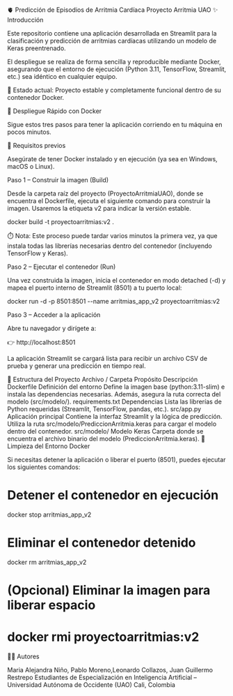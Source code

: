🫀 Predicción de Episodios de Arritmia Cardíaca
Proyecto Arritmia UAO
✨ Introducción

Este repositorio contiene una aplicación desarrollada en Streamlit para la clasificación y predicción de arritmias cardíacas utilizando un modelo de Keras preentrenado.

El despliegue se realiza de forma sencilla y reproducible mediante Docker, asegurando que el entorno de ejecución (Python 3.11, TensorFlow, Streamlit, etc.) sea idéntico en cualquier equipo.

📌 Estado actual: Proyecto estable y completamente funcional dentro de su contenedor Docker.

🐳 Despliegue Rápido con Docker

Sigue estos tres pasos para tener la aplicación corriendo en tu máquina en pocos minutos.

🔧 Requisitos previos

Asegúrate de tener Docker instalado y en ejecución (ya sea en Windows, macOS o Linux).

Paso 1 – Construir la imagen (Build)

Desde la carpeta raíz del proyecto (ProyectoArritmiaUAO), donde se encuentra el Dockerfile, ejecuta el siguiente comando para construir la imagen.
Usaremos la etiqueta v2 para indicar la versión estable.

docker build -t proyectoarritmias:v2 .


⏱️ Nota: Este proceso puede tardar varios minutos la primera vez, ya que instala todas las librerías necesarias dentro del contenedor (incluyendo TensorFlow y Keras).

Paso 2 – Ejecutar el contenedor (Run)

Una vez construida la imagen, inicia el contenedor en modo detached (-d) y mapea el puerto interno de Streamlit (8501) a tu puerto local:

docker run -d -p 8501:8501 --name arritmias_app_v2 proyectoarritmias:v2

Paso 3 – Acceder a la aplicación

Abre tu navegador y dirígete a:

👉 http://localhost:8501

La aplicación Streamlit se cargará lista para recibir un archivo CSV de prueba y generar una predicción en tiempo real.

📂 Estructura del Proyecto
Archivo / Carpeta	Propósito	Descripción
Dockerfile	Definición del entorno	Define la imagen base (python:3.11-slim) e instala las dependencias necesarias. Además, asegura la ruta correcta del modelo (src/modelo/).
requirements.txt	Dependencias	Lista las librerías de Python requeridas (Streamlit, TensorFlow, pandas, etc.).
src/app.py	Aplicación principal	Contiene la interfaz Streamlit y la lógica de predicción. Utiliza la ruta src/modelo/PrediccionArritmia.keras para cargar el modelo dentro del contenedor.
src/modelo/	Modelo Keras	Carpeta donde se encuentra el archivo binario del modelo (PrediccionArritmia.keras).
🧹 Limpieza del Entorno Docker

Si necesitas detener la aplicación o liberar el puerto (8501), puedes ejecutar los siguientes comandos:

# Detener el contenedor en ejecución
docker stop arritmias_app_v2

# Eliminar el contenedor detenido
docker rm arritmias_app_v2

# (Opcional) Eliminar la imagen para liberar espacio
# docker rmi proyectoarritmias:v2

👨‍💻 Autores

Maria Alejandra Niño, Pablo Moreno,Leonardo Collazos, Juan Guillermo Restrepo
Estudiantes de Especialización en Inteligencia Artificial – Universidad Autónoma de Occidente (UAO)
Cali, Colombia